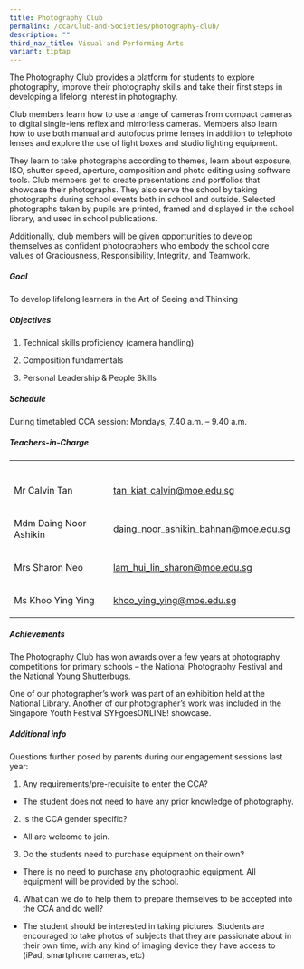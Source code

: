 ```yaml
---
title: Photography Club
permalink: /cca/Club-and-Societies/photography-club/
description: ""
third_nav_title: Visual and Performing Arts
variant: tiptap
---
```

<p>The Photography Club provides a platform for students to explore photography,
improve their photography skills and take their first steps in developing
a lifelong interest in photography.</p>
<p>Club members learn how to use a range of cameras from compact cameras
to digital single-lens reflex and mirrorless cameras. Members also learn
how to use both manual and autofocus prime lenses in addition to telephoto
lenses and explore the use of light boxes and studio lighting equipment.</p>
<p>They learn to take photographs according to themes, learn about exposure,
ISO, shutter speed, aperture, composition and photo editing using software
tools. Club members get to create presentations and portfolios that showcase
their photographs. They also serve the school by taking photographs during
school events both in school and outside. Selected photographs taken by
pupils are printed, framed and displayed in the school library, and used
in school publications.</p>
<p>Additionally, club members will be given opportunities to develop themselves
as confident photographers who embody the school core values of Graciousness,
Responsibility, Integrity, and Teamwork.</p>
<h5>Goal</h5>
<p>To develop lifelong learners in the Art of Seeing and Thinking</p>
<h5>Objectives</h5>
<ol data-tight="true" class="tight">
<li>
<p>Technical skills proficiency (camera handling)</p>
</li>
<li>
<p>Composition fundamentals</p>
</li>
<li>
<p>Personal Leadership &amp; People Skills</p>
</li>
</ol>
<h5>Schedule</h5>
<p>During timetabled CCA session: Mondays, 7.40 a.m. – 9.40 a.m.</p>
<h5>Teachers-in-Charge</h5>
<table style="minWidth: 50px">
<colgroup>
<col>
<col>
</colgroup>
<tbody>
<tr>
<th rowspan="1" colspan="1">
<p></p>
</th>
<th rowspan="1" colspan="1">
<p></p>
</th>
</tr>
<tr>
<td rowspan="1" colspan="1">
<p>Mr Calvin Tan</p>
</td>
<td rowspan="1" colspan="1">
<p><a href="tan_kiat_calvin@moe.edu.sg" rel="noopener nofollow" target="_blank">tan_kiat_calvin@moe.edu.sg</a>
</p>
</td>
</tr>
<tr>
<td rowspan="1" colspan="1">
<p>Mdm Daing Noor Ashikin</p>
</td>
<td rowspan="1" colspan="1">
<p><a href="mailto:daing_noor_ashikin_bahnan@moe.edu.sg" rel="noopener noreferrer nofollow" target="_blank">daing_noor_ashikin_bahnan@moe.edu.sg</a>
</p>
</td>
</tr>
<tr>
<td rowspan="1" colspan="1">
<p>Mrs Sharon Neo</p>
</td>
<td rowspan="1" colspan="1">
<p><a href="lam_hui_lin_sharon@moe.edu.sg" rel="noopener nofollow" target="_blank">lam_hui_lin_sharon@moe.edu.sg</a>
</p>
</td>
</tr>
<tr>
<td rowspan="1" colspan="1">
<p>Ms Khoo Ying Ying</p>
</td>
<td rowspan="1" colspan="1">
<p><a href="khoo_ying_ying@moe.edu.sg" rel="noopener nofollow" target="_blank">khoo_ying_ying@moe.edu.sg</a>
</p>
</td>
</tr>
</tbody>
</table>
<h5>Achievements</h5>
<p>The Photography Club has won awards over a few years at photography competitions
for primary schools – the National Photography Festival and the National
Young Shutterbugs.</p>
<p>One of our photographer’s work was part of an exhibition held at the National
Library. Another of our photographer’s work was included in the Singapore
Youth Festival SYFgoesONLINE! showcase.</p>
<h5>Additional info</h5>
<p>Questions further posed by parents during our engagement sessions last
year:</p>
<ol data-tight="true" class="tight">
<li>
<p>Any requirements/pre-requisite to enter the CCA?</p>
</li>
</ol>
<ul data-tight="true" class="tight">
<li>
<p>The student does not need to have any prior knowledge of photography.</p>
</li>
</ul>
<ol start="2" data-tight="true" class="tight">
<li>
<p>Is the CCA gender specific?</p>
</li>
</ol>
<ul data-tight="true" class="tight">
<li>
<p>All are welcome to join.</p>
</li>
</ul>
<ol start="3" data-tight="true" class="tight">
<li>
<p>Do the students need to purchase equipment on their own?</p>
</li>
</ol>
<ul data-tight="true" class="tight">
<li>
<p>There is no need to purchase any photographic equipment. All equipment
will be provided by the school.</p>
</li>
</ul>
<ol start="4" data-tight="true" class="tight">
<li>
<p>What can we do to help them to prepare themselves to be accepted into
the CCA and do well?</p>
</li>
</ol>
<ul data-tight="true" class="tight">
<li>
<p>The student should be interested in taking pictures. Students are encouraged
to take photos of subjects that they are passionate about in their own
time, with any kind of imaging device they have access to (iPad, smartphone
cameras, etc)</p>
</li>
</ul>
<p></p>